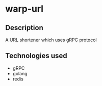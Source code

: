 # warp-url

## Description
A URL shortener which uses gRPC protocol

## Technologies used
- gRPC
- golang
- redis

